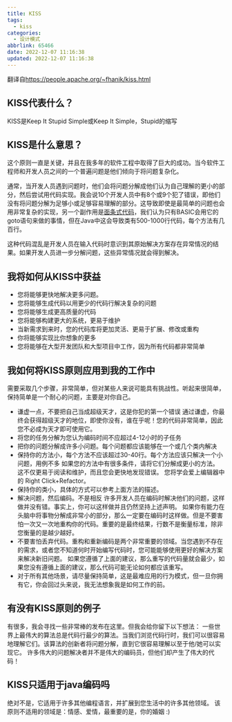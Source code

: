 ```yaml
---
title: KISS
tags:
  - kiss
categories:
  - 设计模式
abbrlink: 65466
date: 2022-12-07 11:16:38
updated: 2022-12-07 11:16:38
---
```


翻译自<https://people.apache.org/~fhanik/kiss.html>

## KISS代表什么？

KISS是Keep It Stupid Simple或Keep It Simple，Stupid的缩写

## KISS是什么意思？

这个原则一直是关键，并且在我多年的软件工程中取得了巨大的成功。当今软件工程师和开发人员之间的一个普遍问题是他们倾向于将问题复杂化。

通常，当开发人员遇到问题时，他们会将问题分解成他们认为自己理解的更小的部分，然后尝试用代码实现。我会说10个开发人员中有8个或9个犯了错误，即他们没有将问题分解为足够小或足够容易理解的部分。这导致即使是最简单的问题也会用非常复杂的实现，另一个副作用是[面条式代码](https://www.zhihu.com/question/37791607)，我们认为只有BASIC会用它的goto语句来做的事情，但在Java中这会导致类有500-1000行代码，每个方法有几百行。

这种代码混乱是开发人员在输入代码时意识到其原始解决方案存在异常情况的结果。如果开发人员进一步分解问题，这些异常情况就会得到解决。

<!-- more -->
## 我将如何从KISS中获益

* 您将能够更快地解决更多问题。
* 您将能够生成代码以用更少的代码行解决复杂的问题
* 您将能够生成更高质量的代码
* 您将能够构建更大的系统，更易于维护
* 当新需求到来时，您的代码库将更加灵活、更易于扩展、修改或重构
* 你将能够实现比你想象的更多
* 您将能够在大型开发团队和大型项目中工作，因为所有代码都非常简单

## 我如何将KISS原则应用到我的工作中

需要采取几个步骤，非常简单，但对某些人来说可能具有挑战性。听起来很简单，保持简单是一个耐心的问题，主要是对你自己。

* 谦虚一点，不要把自己当成超级天才，这是你犯的第一个错误
    通过谦虚，你最终会获得超级天才的地位，即使你没有，谁在乎呢！您的代码非常简单，因此您不必成为天才即可使用它。
* 将您的任务分解为您认为编码时间不应超过4-12小时的子任务
* 把你的问题分解成许多小问题。每个问题都应该能够在一个或几个类内解决
* 保持你的方法小，每个方法不应该超过30-40行。每个方法应该只解决一个小问题，用例不多
    如果您的方法中有很多条件，请将它们分解成更小的方法。
    这不仅更易于阅读和维护，而且您会更快地发现错误。
    您将学会爱上编辑器中的 Right Click+Refactor。
* 保持你的类小，具体的方式可以参考上面方法的描述。
* 解决问题，然后编码。不是相反
许多开发人员在编码时解决他们的问题，这样做并没有错。事实上，你可以这样做并且仍然坚持上述声明。
如果你有能力在头脑中将事物分解成非常小的部分，那么一定要在编码时这样做。但是不要害怕一次又一次地重构你的代码。重要的是最终结果，行数不是衡量标准，除非您衡量的是越少越好。
* 不要害怕丢弃代码。重构和重新编码是两个非常重要的领域。当您遇到不存在的需求，或者您不知道何时开始编写代码时，您可能能够使用更好的解决方案来解决新旧问题。
如果您遵循了上面的建议，那么重写的代码量就会最少，如果您没有遵循上面的建议，那么代码可能无论如何都应该重写。
* 对于所有其他场景，请尽量保持简单，这是最难应用的行为模式，但一旦你拥有它，你会回过头来说，我无法想象我是如何工作的前。

## 有没有KISS原则的例子

有很多，我会寻找一些非常棒的发布在这里。但我会给你留下以下想法：
一些世界上最伟大的算法总是代码行最少的算法。当我们浏览代码行时，我们可以很容易地理解它们。该算法的创新者将问题分解，直到它很容易理解以至于他/她可以实现它。
许多伟大的问题解决者并不是伟大的编码员，但他们却产生了伟大的代码！

## KISS只适用于java编码吗

绝对不是，它适用于许多其他编程语言，并扩展到您生活中的许多其他领域。
该原则不适用的领域是：情感、爱情，最重要的是，你的婚姻 :)
